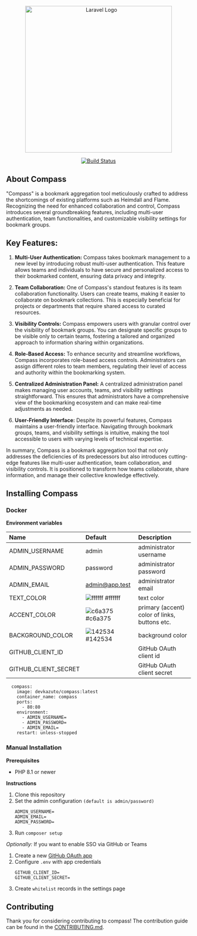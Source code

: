 <p align="center"><img src="https://github.com/Kazuto/compass/assets/25435034/6505dad2-9255-4c34-b192-e38efc2ae682" width="400" alt="Laravel Logo"></a></p>

<p align="center">
<a href="https://github.com/kazuto/compass/actions"><img src="https://github.com/kazuto/compass/workflows/CI/badge.svg" alt="Build Status"></a>
</p>

## About Compass
"Compass" is a bookmark aggregation tool meticulously crafted to address the shortcomings of existing platforms such as Heimdall and Flame. Recognizing the need for enhanced collaboration and control, Compass introduces several groundbreaking features, including multi-user authentication, team functionalities, and customizable visibility settings for bookmark groups.

## Key Features:

1. **Multi-User Authentication:**
   Compass takes bookmark management to a new level by introducing robust multi-user authentication. This feature allows teams and individuals to have secure and personalized access to their bookmarked content, ensuring data privacy and integrity.


2. **Team Collaboration:**
   One of Compass's standout features is its team collaboration functionality. Users can create teams, making it easier to collaborate on bookmark collections. This is especially beneficial for projects or departments that require shared access to curated resources.


3. **Visibility Controls:**
   Compass empowers users with granular control over the visibility of bookmark groups. You can designate specific groups to be visible only to certain teams, fostering a tailored and organized approach to information sharing within organizations.


4. **Role-Based Access:**
   To enhance security and streamline workflows, Compass incorporates role-based access controls. Administrators can assign different roles to team members, regulating their level of access and authority within the bookmarking system.


5. **Centralized Administration Panel:**
   A centralized administration panel makes managing user accounts, teams, and visibility settings straightforward. This ensures that administrators have a comprehensive view of the bookmarking ecosystem and can make real-time adjustments as needed.


6. **User-Friendly Interface:**
   Despite its powerful features, Compass maintains a user-friendly interface. Navigating through bookmark groups, teams, and visibility settings is intuitive, making the tool accessible to users with varying levels of technical expertise.

In summary, Compass is a bookmark aggregation tool that not only addresses the deficiencies of its predecessors but also introduces cutting-edge features like multi-user authentication, team collaboration, and visibility controls. It is positioned to transform how teams collaborate, share information, and manage their collective knowledge effectively.

## Installing Compass
### Docker
**Environment variables**

| Name | Default | Description |
|:-|:-|:-|
| ADMIN_USERNAME | admin | administrator username |
| ADMIN_PASSWORD | password | administrator password |
| ADMIN_EMAIL | admin@app.test | administrator email|
| TEXT_COLOR | ![ffffff](https://github.com/Kazuto/compass/assets/25435034/e6935346-04fe-41ee-a9fc-f1bd0a0eaa6c) #ffffff | text color |
| ACCENT_COLOR | ![c6a375](https://github.com/Kazuto/compass/assets/25435034/65a568b1-dbe0-40ad-b497-ef11dc2ee619) #c6a375 | primary (accent) color of links, buttons etc. |
| BACKGROUND_COLOR | ![142534](https://github.com/Kazuto/compass/assets/25435034/ab355db3-a25f-4240-9d79-f7d4480ff926) #142534 | background color |
| GITHUB_CLIENT_ID |  | GitHub OAuth client id |
| GITHUB_CLIENT_SECRET |  | GitHub OAuth client secret |

```
  compass:
    image: devkazuto/compass:latest
    container_name: compass
    ports:
      - 80:80
    environment:
      - ADMIN_USERNAME=
      - ADMIN_PASSWORD=
      - ADMIN_EMAIL=
    restart: unless-stopped
```

### Manual Installation
**Prerequisites**
- PHP 8.1 or newer

**Instructions**
1. Clone this repository
2. Set the admin configuration `(default is admin/password)`
    ```
    ADMIN_USERNAME=
    ADMIN_EMAIL=
    ADMIN_PASSWORD=
    ```
3. Run `composer setup`

*Optionally:*
If you want to enable SSO via GitHub or Teams
1. Create a new [GitHub OAuth app](https://github.com/settings/developers)
2. Configure `.env` with app credentials
    ```
   GITHUB_CLIENT_ID=
   GITHUB_CLIENT_SECRET=
    ```
3. Create `whitelist` records in the settings page

## Contributing

Thank you for considering contributing to compass! The contribution guide can be found in the [CONTRIBUTING.md](/CONTRIBUTING.md).
